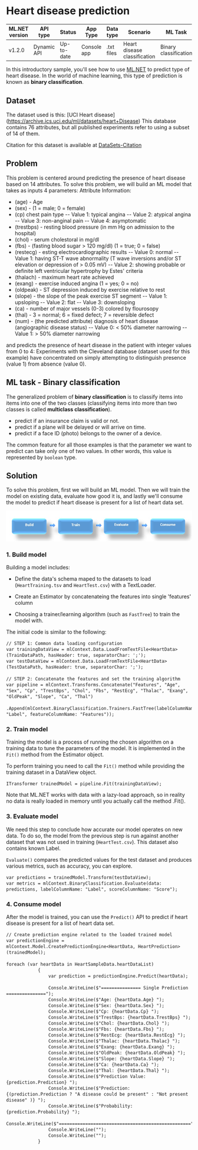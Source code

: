 # Heart disease prediction

| ML.NET version | API type          | Status                        | App Type    | Data type | Scenario            | ML Task                   | Algorithms                  |
|----------------|-------------------|-------------------------------|-------------|-----------|---------------------|---------------------------|-----------------------------|
| v1.2.0           | Dynamic API | Up-to-date | Console app | .txt files | Heart disease classification | Binary classification | FastTree |

In this introductory sample, you'll see how to use [ML.NET](https://www.microsoft.com/net/learn/apps/machine-learning-and-ai/ml-dotnet) to predict type of heart disease. In the world of machine learning, this type of prediction is known as **binary classification**.

## Dataset
The dataset used is this: [UCI Heart disease] (https://archive.ics.uci.edu/ml/datasets/heart+Disease)
This database contains 76 attributes, but all published experiments refer to using a subset of 14 of them. 

Citation for this dataset is available at [DataSets-Citation](./HeartDiseaseDetection/Data/DATASETS-CITATION.txt)

## Problem
This problem is centered around predicting the presence of heart disease based on 14 attributes. To solve this problem, we will build an ML model that takes as inputs 4 parameters: 
Attribute Information:

* (age) - Age
* (sex) -  (1 = male; 0 = female) 
* (cp)  chest pain type  -- Value 1: typical angina  -- Value 2: atypical angina  -- Value 3: non-anginal pain -- Value 4: asymptomatic 
* (trestbps) - resting blood pressure (in mm Hg on admission to the hospital) 
* (chol) - serum cholestoral in mg/dl 
* (fbs)  -  (fasting blood sugar > 120 mg/dl) (1 = true; 0 = false) 
* (restecg) - esting electrocardiographic results -- Value 0: normal -- Value 1: having ST-T wave abnormality (T wave inversions and/or ST elevation or depression of > 0.05 mV) -- Value 2: showing probable or definite left ventricular hypertrophy by Estes' criteria 
* (thalach) - maximum heart rate achieved 
* (exang) - exercise induced angina (1 = yes; 0 = no) 
* (oldpeak) - ST depression induced by exercise relative to rest 
* (slope) - the slope of the peak exercise ST segment -- Value 1: upsloping -- Value 2: flat -- Value 3: downsloping  
* (ca) - number of major vessels (0-3) colored by flourosopy
* (thal) - 3 = normal; 6 = fixed defect; 7 = reversible defect 
* (num) - (the predicted attribute) diagnosis of heart disease (angiographic disease status) -- Value 0: < 50% diameter narrowing -- Value 1: > 50% diameter narrowing

and predicts the presence of heart disease in the patient with integer values from 0 to 4:
Experiments with the Cleveland database (dataset used for this example) have concentrated on simply attempting to distinguish presence (value 1) from absence (value 0). 


## ML task - Binary classification
The generalized problem of **binary classification** is to classify items into items into one of the two classes (classifying items into more than two classes is called **multiclass classification**).

* predict if an insurance claim is valid or not.
* predict if a plane will be delayed or will arrive on time.
* predict if a face ID (photo) belongs to the owner of a device.

The common feature for all those examples is that the parameter we want to predict can take only one of two values. In other words, this value is represented by `boolean` type.

## Solution
To solve this problem, first we will build an ML model. Then we will train the model on existing data, evaluate how good it is, and lastly we'll consume the model to predict if heart disease is present for a list of heart data set.

![Build -> Train -> Evaluate -> Consume](../shared_content/modelpipeline.png)

### 1. Build model

Building a model includes: 

* Define the data's schema maped to the datasets to load (`HeartTraining.tsv` and `HeartTest.csv`) with a TextLoader.

* Create an Estimator by concatenateing the features into single 'features' column

* Choosing a trainer/learning algorithm (such as `FastTree`) to train the model with. 

The initial code is similar to the following:

```CSharp
// STEP 1: Common data loading configuration
var trainingDataView = mlContext.Data.LoadFromTextFile<HeartData>(TrainDataPath, hasHeader: true, separatorChar: ';');
var testDataView = mlContext.Data.LoadFromTextFile<HeartData>(TestDataPath, hasHeader: true, separatorChar: ';');

// STEP 2: Concatenate the features and set the training algorithm
var pipeline = mlContext.Transforms.Concatenate("Features", "Age", "Sex", "Cp", "TrestBps", "Chol", "Fbs", "RestEcg", "Thalac", "Exang", "OldPeak", "Slope", "Ca", "Thal")
                .Append(mlContext.BinaryClassification.Trainers.FastTree(labelColumnName: "Label", featureColumnName: "Features"));                         

```

### 2. Train model
Training the model is a process of running the chosen algorithm on a training data to tune the parameters of the model. It is implemented in the `Fit()` method from the Estimator object. 

To perform training you need to call the `Fit()` method while providing the training dataset in a DataView object.

```CSharp
ITransformer trainedModel = pipeline.Fit(trainingDataView);
```

Note that ML.NET works with data with a lazy-load approach, so in reality no data is really loaded in memory until you actually call the method .Fit().

### 3. Evaluate model

We need this step to conclude how accurate our model operates on new data. To do so, the model from the previous step is run against another dataset that was not used in training (`HeartTest.csv`). This dataset also contains known Label. 

`Evaluate()` compares the predicted values for the test dataset and produces various metrics, such as accuracy, you can explore.

```CSharp
var predictions = trainedModel.Transform(testDataView);
var metrics = mlContext.BinaryClassification.Evaluate(data: predictions, labelColumnName: "Label", scoreColumnName: "Score");
```

### 4. Consume model

After the model is trained, you can use the `Predict()` API to predict if heart disease is present for a list of heart data set. 

```CSharp
// Create prediction engine related to the loaded trained model
var predictionEngine = mlContext.Model.CreatePredictionEngine<HeartData, HeartPrediction>(trainedModel);                   

foreach (var heartData in HeartSampleData.heartDataList)
            {
                var prediction = predictionEngine.Predict(heartData);

                Console.WriteLine($"=============== Single Prediction  ===============");
                Console.WriteLine($"Age: {heartData.Age} ");
                Console.WriteLine($"Sex: {heartData.Sex} ");
                Console.WriteLine($"Cp: {heartData.Cp} ");
                Console.WriteLine($"TrestBps: {heartData.TrestBps} ");
                Console.WriteLine($"Chol: {heartData.Chol} ");
                Console.WriteLine($"Fbs: {heartData.Fbs} ");
                Console.WriteLine($"RestEcg: {heartData.RestEcg} ");
                Console.WriteLine($"Thalac: {heartData.Thalac} ");
                Console.WriteLine($"Exang: {heartData.Exang} ");
                Console.WriteLine($"OldPeak: {heartData.OldPeak} ");
                Console.WriteLine($"Slope: {heartData.Slope} ");
                Console.WriteLine($"Ca: {heartData.Ca} ");
                Console.WriteLine($"Thal: {heartData.Thal} ");
                Console.WriteLine($"Prediction Value: {prediction.Prediction} ");
                Console.WriteLine($"Prediction: {(prediction.Prediction ? "A disease could be present" : "Not present disease" )} ");
                Console.WriteLine($"Probability: {prediction.Probability} ");
                Console.WriteLine($"==================================================");
                Console.WriteLine("");
                Console.WriteLine("");
            }

```


